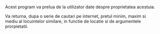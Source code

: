 Acest program va prelua de la utilizator date despre proprietatea acestuia.

Va returna, dupa o serie de cautari pe internet, pretul minim, maxim si mediu al locuintelor similare, in functie de locatie si de argumentele prorpietatii. 
